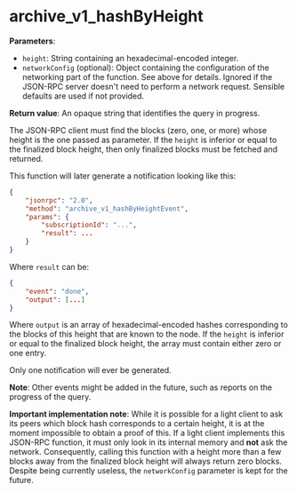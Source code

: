 # archive_v1_hashByHeight

**Parameters**:

- `height`: String containing an hexadecimal-encoded integer.
- `networkConfig` (optional): Object containing the configuration of the networking part of the function. See above for details. Ignored if the JSON-RPC server doesn't need to perform a network request. Sensible defaults are used if not provided.

**Return value**: An opaque string that identifies the query in progress.

The JSON-RPC client must find the blocks (zero, one, or more) whose height is the one passed as parameter. If the `height` is inferior or equal to the finalized block height, then only finalized blocks must be fetched and returned.

This function will later generate a notification looking like this:

```json
{
    "jsonrpc": "2.0",
    "method": "archive_v1_hashByHeightEvent",
    "params": {
        "subscriptionId": "...",
        "result": ...
    }
}
```

Where `result` can be:

```json
{
    "event": "done",
    "output": [...]
}
```

Where `output` is an array of hexadecimal-encoded hashes corresponding to the blocks of this height that are known to the node. If the `height` is inferior or equal to the finalized block height, the array must contain either zero or one entry.

Only one notification will ever be generated.

**Note**: Other events might be added in the future, such as reports on the progress of the query.

**Important implementation note**: While it is possible for a light client to ask its peers which block hash corresponds to a certain height, it is at the moment impossible to obtain a proof of this. If a light client implements this JSON-RPC function, it must only look in its internal memory and **not** ask the network. Consequently, calling this function with a height more than a few blocks away from the finalized block height will always return zero blocks. Despite being currently useless, the `networkConfig` parameter is kept for the future.
